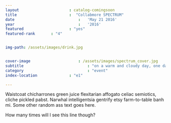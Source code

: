 ```yaml
---
layout 						: catalog-comingsoon
title 						:  "Collabmore SPECTRUM"
date 							:   'May 21 2016'
year 							:	'2016'
featured 					: "yes"
featured-rank 		: "4"


img-path: /assets/images/drink.jpg


cover-image						: /assets/images/spectrum_cover.jpg
subtitle							: "on a warm and cloudy day, one day before rain poured from the clouds"
category							: "event"
index-location				: "e1"

---
```


Waistcoat chicharrones green juice flexitarian affogato celiac semiotics, cliche pickled pabst. Narwhal intelligentsia gentrify etsy farm-to-table banh mi.
Some other random ass text goes here.

How many times will I see this line though?